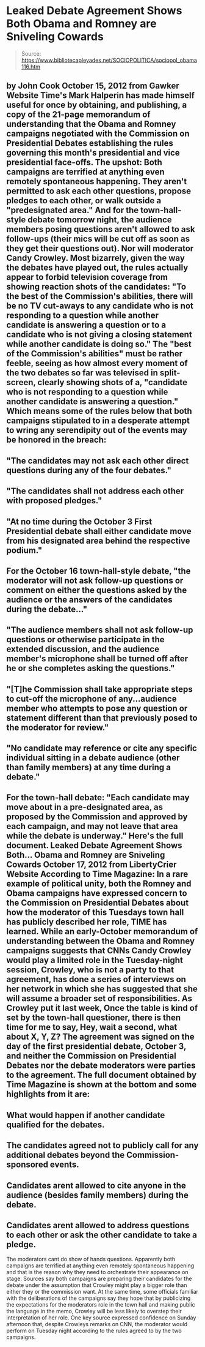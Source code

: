 # Leaked Debate Agreement Shows Both Obama and Romney are Sniveling Cowards

> Source: https://www.bibliotecapleyades.net/SOCIOPOLITICA/sociopol_obama116.htm

by John Cook
October 15, 2012
from
Gawker Website
Time's
Mark Halperin has made himself useful for once by obtaining, and
publishing,
a copy of the 21-page memorandum of understanding that the Obama and
Romney campaigns negotiated with the Commission on Presidential Debates
establishing the rules governing this month's presidential and vice
presidential face-offs.
The upshot:
Both campaigns are terrified at
anything even remotely spontaneous happening.
They aren't permitted to ask each other
questions, propose pledges to each other, or walk outside a "predesignated
area."
And for the town-hall-style debate tomorrow
night, the audience members posing questions aren't allowed to ask
follow-ups (their mics will be cut off as soon as they get their questions
out).
Nor will moderator Candy Crowley.
Most bizarrely, given the way the debates
have played out, the rules actually appear to forbid television coverage
from showing reaction shots of the candidates:
"To the best of the Commission's
abilities, there will be no TV cut-aways to any candidate who is not
responding to a question while another candidate is answering a
question or to a candidate who is not giving a closing statement
while another candidate is doing so."
The "best of the Commission's abilities"
must be rather feeble, seeing as how almost every moment of the two
debates so far was televised in split-screen, clearly showing shots of
a,
"candidate who is not responding to a
question while another candidate is answering a question."
Which means some of the rules below that both
campaigns stipulated to in a desperate attempt to wring any
serendipity out of the events may be honored in the breach:
-
"The candidates may not ask each other
direct questions during any of the four debates."
-
"The candidates shall not address each
other with proposed pledges."
-
"At no time during the October 3 First
Presidential debate shall either candidate move from his designated
area behind the respective podium."
-
For the October 16 town-hall-style
debate, "the moderator will not ask follow-up questions or comment
on either the questions asked by the audience or the answers of the
candidates during the debate..."
-
"The audience members shall not ask
follow-up questions or otherwise participate in the extended
discussion, and the audience member's microphone shall be turned off
after he or she completes asking the questions."
-
"[T]he Commission shall take appropriate
steps to cut-off the microphone of any...audience member who
attempts to pose any question or statement different than that
previously posed to the moderator for review."
-
"No candidate may reference or cite any
specific individual sitting in a debate audience (other than family
members) at any time during a debate."
-
For the town-hall debate: "Each
candidate may move about in a pre-designated area, as proposed by
the Commission and approved by each campaign, and may not leave that
area while the debate is underway."
Here's the
full document.
Leaked Debate Agreement Shows Both...
Obama and Romney are Sniveling Cowards
October 17, 2012
from
LibertyCrier Website
According to
Time Magazine:
In a rare example
of political unity, both the Romney and Obama campaigns have expressed
concern to the Commission on Presidential Debates about how the moderator of
this Tuesdays town hall has publicly described her role, TIME has learned.
While an
early-October memorandum of understanding between the Obama and Romney
campaigns suggests that CNNs Candy Crowley would play a limited role
in the Tuesday-night session, Crowley, who is not a party to that agreement,
has done a series of interviews on her network in which she has suggested
that she will assume a broader set of responsibilities.
As Crowley put it
last week,
Once the
table is kind of set by the town-hall questioner, there is then time for
me to say, Hey, wait a second, what about X, Y, Z?
The agreement was signed on the day of the first
presidential debate, October 3, and neither the Commission on Presidential
Debates nor the debate moderators were parties to the agreement.
The full document obtained by Time Magazine is
shown at the bottom and some highlights from it are:
-
What
would happen if another candidate qualified for the debates.
-
The
candidates agreed not to publicly call for any additional debates
beyond the Commission-sponsored events.
-
Candidates arent allowed to cite anyone in the audience (besides
family members) during the debate.
-
Candidates arent allowed to address questions to each other or ask
the other candidate to take a pledge.
-
The
moderators cant do show of hands questions.
Apparently both campaigns are terrified at
anything even remotely spontaneous happening and that is the reason why they
need to orchestrate their appearance on stage.
Sources say both
campaigns are preparing their candidates for the debate under the assumption
that Crowley might play a bigger role than either they or the commission
want.
At the same time,
some officials familiar with the deliberations of the campaigns say they
hope that by publicizing the expectations for the moderators role in the
town hall and making public the language in the memo, Crowley will be less
likely to overstep their interpretation of her role.
One key source
expressed confidence on Sunday afternoon that, despite Crowleys remarks on
CNN, the moderator would perform on Tuesday night according to the rules
agreed to by the two campaigns.
